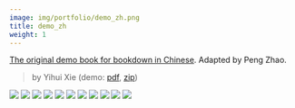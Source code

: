 ```yaml
---
image: img/portfolio/demo_zh.png
title: demo_zh
weight: 1
---
```


[The original demo book for bookdown in Chinese](https://github.com/yihui/bookdown-chinese). Adapted by Peng Zhao.

> by Yihui Xie (demo: [pdf](https://github.com/pzhaonet/bookdownplus/raw/master/inst2/demo_zh/showcase/yihui_zh.pdf), [zip](https://github.com/pzhaonet/bookdownplus/raw/master/inst/templates/demo_zh.zip))

<!--more-->

[![](https://github.com/pzhaonet/bookdownplus/raw/master/inst2/demo_zh/showcase/cover.png)](https://github.com/pzhaonet/bookdownplus/raw/master/inst2/demo_zh/showcase/cover.png)
[![](https://github.com/pzhaonet/bookdownplus/raw/master/inst2/demo_zh/showcase/yihui_zh10.png)](https://github.com/pzhaonet/bookdownplus/raw/master/inst2/demo_zh/showcase/yihui_zh10.png)
[![](https://github.com/pzhaonet/bookdownplus/raw/master/inst2/demo_zh/showcase/yihui_zh11.png)](https://github.com/pzhaonet/bookdownplus/raw/master/inst2/demo_zh/showcase/yihui_zh11.png)
[![](https://github.com/pzhaonet/bookdownplus/raw/master/inst2/demo_zh/showcase/yihui_zh14.png)](https://github.com/pzhaonet/bookdownplus/raw/master/inst2/demo_zh/showcase/yihui_zh14.png)
[![](https://github.com/pzhaonet/bookdownplus/raw/master/inst2/demo_zh/showcase/yihui_zh15.png)](https://github.com/pzhaonet/bookdownplus/raw/master/inst2/demo_zh/showcase/yihui_zh15.png)
[![](https://github.com/pzhaonet/bookdownplus/raw/master/inst2/demo_zh/showcase/yihui_zh17.png)](https://github.com/pzhaonet/bookdownplus/raw/master/inst2/demo_zh/showcase/yihui_zh17.png)
[![](https://github.com/pzhaonet/bookdownplus/raw/master/inst2/demo_zh/showcase/yihui_zh19.png)](https://github.com/pzhaonet/bookdownplus/raw/master/inst2/demo_zh/showcase/yihui_zh19.png)
[![](https://github.com/pzhaonet/bookdownplus/raw/master/inst2/demo_zh/showcase/yihui_zh3.png)](https://github.com/pzhaonet/bookdownplus/raw/master/inst2/demo_zh/showcase/yihui_zh3.png)
[![](https://github.com/pzhaonet/bookdownplus/raw/master/inst2/demo_zh/showcase/yihui_zh5.png)](https://github.com/pzhaonet/bookdownplus/raw/master/inst2/demo_zh/showcase/yihui_zh5.png)
[![](https://github.com/pzhaonet/bookdownplus/raw/master/inst2/demo_zh/showcase/yihui_zh7.png)](https://github.com/pzhaonet/bookdownplus/raw/master/inst2/demo_zh/showcase/yihui_zh7.png)
[![](https://github.com/pzhaonet/bookdownplus/raw/master/inst2/demo_zh/showcase/yihui_zh9.png)](https://github.com/pzhaonet/bookdownplus/raw/master/inst2/demo_zh/showcase/yihui_zh9.png)

